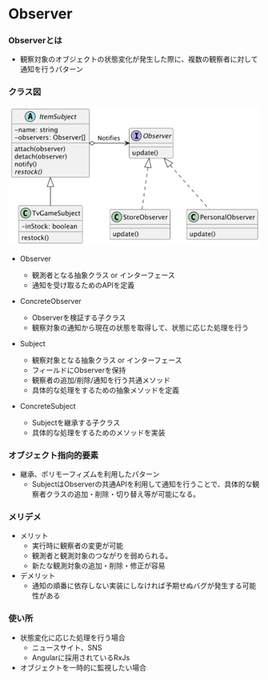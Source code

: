 # Observer

### Observerとは
- 観察対象のオブジェクトの状態変化が発生した際に、複数の観察者に対して通知を行うパターン

### クラス図
![クラス図](./%E3%82%AF%E3%83%A9%E3%82%B9%E5%9B%B3.png)

- Observer
  - 観測者となる抽象クラス or インターフェース
  - 通知を受け取るためのAPIを定義
- ConcreteObserver
  - Observerを検証する子クラス
  - 観察対象の通知から現在の状態を取得して、状態に応じた処理を行う

- Subject
  - 観察対象となる抽象クラス or インターフェース
  - フィールドにObserverを保持
  - 観察者の追加/削除/通知を行う共通メソッド
  - 具体的な処理をするための抽象メソッドを定義
- ConcreteSubject
  - Subjectを継承する子クラス
  - 具体的な処理をするためのメソッドを実装

### オブジェクト指向的要素
- 継承、ポリモーフィズムを利用したパターン
  - SubjectはObserverの共通APIを利用して通知を行うことで、具体的な観察者クラスの追加・削除・切り替え等が可能になる。

### メリデメ
- メリット
  - 実行時に観察者の変更が可能
  - 観測者と観測対象のつながりを弱められる。
  - 新たな観測対象の追加・削除・修正が容易
- デメリット
  - 通知の順番に依存しない実装にしなければ予期せぬバグが発生する可能性がある

### 使い所
- 状態変化に応じた処理を行う場合
  - ニュースサイト、SNS
  - Angularに採用されているRxJs
- オブジェクトを一時的に監視したい場合